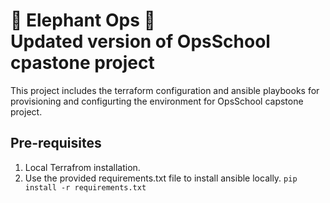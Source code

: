 # 🐘 Elephant Ops 🐘 <br>Updated version of OpsSchool cpastone project
This project includes the terraform configuration and ansible playbooks for provisioning and configurting the environment for OpsSchool capstone project. 


## Pre-requisites
1. Local Terrafrom  installation.
2. Use the provided requirements.txt file to install ansible locally. 
`pip install -r requirements.txt`
